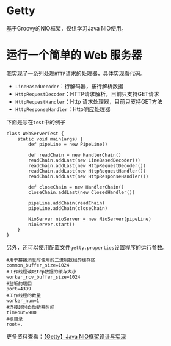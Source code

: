 # Getty
基于Groovy的NIO框架，仅供学习Java NIO使用。

# 运行一个简单的 Web 服务器
我实现了一系列处理`HTTP`请求的处理器，具体实现看代码。

- `LineBasedDecoder`：行解码器，按行解析数据
- `HttpRequestDecoder`：HTTP请求解析，目前只支持GET请求
- `HttpRequestHandler`：Http 请求处理器，目前只支持GET方法
- `HttpResponseHandler`：Http响应处理器

下面是写在`test`中的例子

    class WebServerTest {
        static void main(args) {
            def pipeLine = new PipeLine()
    
            def readChain = new HandlerChain()
            readChain.addLast(new LineBasedDecoder())
            readChain.addLast(new HttpRequestDecoder())
            readChain.addLast(new HttpRequestHandler())
            readChain.addLast(new HttpResponseHandler())
    
            def closeChain = new HandlerChain()
            closeChain.addLast(new ClosedHandler())
    
            pipeLine.addChain(readChain)
            pipeLine.addChain(closeChain)
    
            NioServer nioServer = new NioServer(pipeLine)
            nioServer.start()
        }
    }
    
另外，还可以使用配置文件`getty.properties`设置程序的运行参数。

    #用于拼接消息时使用的二进制数组的缓存区
    common_buffer_size=1024
    #工作线程读取tcp数据的缓存大小
    worker_rcv_buffer_size=1024
    #监听的端口
    port=4399
    #工作线程的数量
    worker_num=1
    #连接超时自动断开时间
    timeout=900
    #根目录
    root=.

更多资料查看：[【Getty】Java NIO框架设计与实现](http://blog.xiaohansong.com/2016/07/30/getty/)